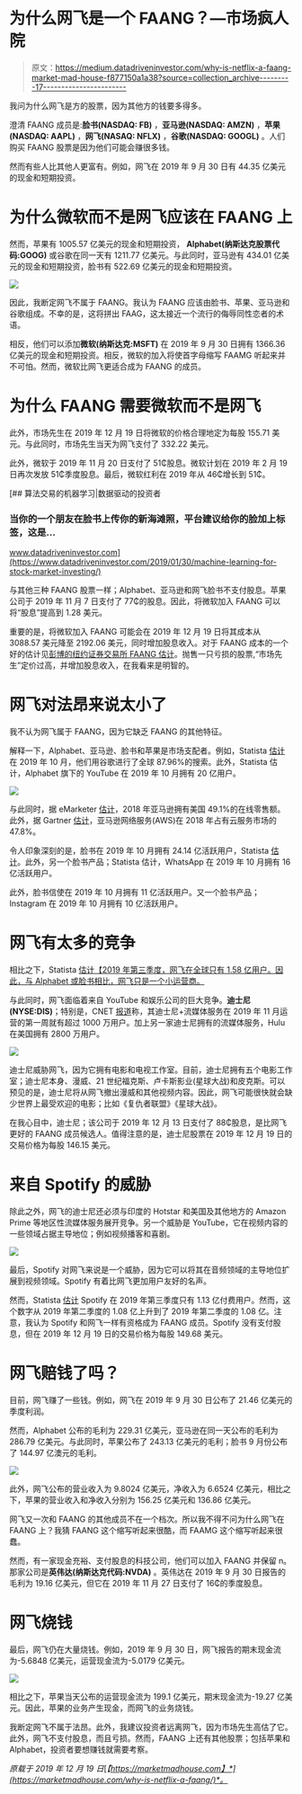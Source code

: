 # 为什么网飞是一个 FAANG？—市场疯人院

> 原文：<https://medium.datadriveninvestor.com/why-is-netflix-a-faang-market-mad-house-f877150a1a38?source=collection_archive---------17----------------------->

我问为什么网飞是方的股票，因为其他方的钱要多得多。

澄清 FAANG 成员是:**脸书(NASDAQ: FB)** ，**亚马逊(NASDAQ: AMZN)** ，**苹果(NASDAQ: AAPL)** ，**网飞(NASAQ: NFLX)** ，**谷歌(NASDAQ: GOOGL)** 。人们购买 FAANG 股票是因为他们可能会赚很多钱。

然而有些人比其他人更富有。例如，网飞在 2019 年 9 月 30 日有 44.35 亿美元的现金和短期投资。

# 为什么微软而不是网飞应该在 FAANG 上

然而，苹果有 1005.57 亿美元的现金和短期投资， **Alphabet(纳斯达克股票代码:GOOG)** 或谷歌在同一天有 1211.77 亿美元。与此同时，亚马逊有 434.01 亿美元的现金和短期投资，脸书有 522.69 亿美元的现金和短期投资。

![](img/e32c5e73207c79d310b7236324e68718.png)

因此，我断定网飞不属于 FAANG。我认为 FAANG 应该由脸书、苹果、亚马逊和谷歌组成。不幸的是，这将拼出 FAAG，这太接近一个流行的侮辱同性恋者的术语。

相反，他们可以添加**微软(纳斯达克:MSFT)** 在 2019 年 9 月 30 日拥有 1366.36 亿美元的现金和短期投资。相反，微软的加入将使首字母缩写 FAAMG 听起来并不可怕。然而，微软比网飞更适合成为 FAANG 的成员。

# 为什么 FAANG 需要微软而不是网飞

此外，市场先生在 2019 年 12 月 19 日将微软的价格合理地定为每股 155.71 美元。与此同时，市场先生当天为网飞支付了 332.22 美元。

此外，微软于 2019 年 11 月 20 日支付了 51₵股息。微软计划在 2019 年 2 月 19 日再次发放 51₵季度股息。最后，微软红利在 2019 年从 46₵增长到 51₵。

[](https://www.datadriveninvestor.com/2019/01/30/machine-learning-for-stock-market-investing/) [## 算法交易的机器学习|数据驱动的投资者

### 当你的一个朋友在脸书上传你的新海滩照，平台建议给你的脸加上标签，这是…

www.datadriveninvestor.com](https://www.datadriveninvestor.com/2019/01/30/machine-learning-for-stock-market-investing/) 

与其他三种 FAANG 股票一样；Alphabet、亚马逊和网飞脸书不支付股息。苹果公司于 2019 年 11 月 7 日支付了 77₵的股息。因此，将微软加入 FAANG 可以将“股息”提高到 1.28 美元。

重要的是，将微软加入 FAANG 可能会在 2019 年 12 月 19 日将其成本从 3088.57 美元降至 2192.06 美元，同时增加股息收入。对于 FAANG 成本的一个好的估计见[彭博的纽约证券交易所 FAANG 估计](https://www.bloomberg.com/quote/NYFANG:IND)。抛售一只亏损的股票,“市场先生”定价过高，并增加股息收入，在我看来是明智的。

# 网飞对法昂来说太小了

我不认为网飞属于 FAANG，因为它缺乏 FAANG 的其他特征。

解释一下，Alphabet、亚马逊、脸书和苹果是市场支配者。例如，Statista [估计](https://www.statista.com/statistics/216573/worldwide-market-share-of-search-engines/)在 2019 年 10 月，他们用谷歌进行了全球 87.96%的搜索。此外，Statista 估计，Alphabet 旗下的 YouTube 在 2019 年 10 月拥有 20 亿用户。

![](img/19f969303732462e6e5e7d2a798f45e8.png)

与此同时，据 eMarketer [估计](https://techcrunch.com/2018/07/13/amazons-share-of-the-us-e-commerce-market-is-now-49-or-5-of-all-retail-spend/)，2018 年亚马逊拥有美国 49.1%的在线零售额。此外，据 Gartner [估计](https://techcrunch.com/2018/07/13/amazons-share-of-the-us-e-commerce-market-is-now-49-or-5-of-all-retail-spend/)，亚马逊网络服务(AWS)在 2018 年占有云服务市场的 47.8%。

令人印象深刻的是，脸书在 2019 年 10 月拥有 24.14 亿活跃用户，Statista [估计](https://www.statista.com/statistics/272014/global-social-networks-ranked-by-number-of-users/)。此外，另一个脸书产品；Statista 估计，WhatsApp 在 2019 年 10 月拥有 16 亿活跃用户。

此外，脸书信使在 2019 年 10 月拥有 11 亿活跃用户。又一个脸书产品；Instagram 在 2019 年 10 月拥有 10 亿活跃用户。

# 网飞有太多的竞争

相比之下，Statista [估计【2019 年第三季度，网飞在全球只有 1.58 亿用户。因此，与 Alphabet 或脸书相比，网飞只是一个小运营商。](https://www.statista.com/statistics/250934/quarterly-number-of-netflix-streaming-subscribers-worldwide/)

与此同时，网飞面临着来自 YouTube 和娱乐公司的巨大竞争。**迪士尼(NYSE:DIS)**；特别是，CNET [报道](https://www.cnet.com/news/disney-plus-more-than-10-million-people-signed-up/)称，其迪士尼+流媒体服务在 2019 年 11 月运营的第一周就有超过 1000 万用户。加上另一家迪士尼拥有的流媒体服务，Hulu 在美国拥有 2800 万用户。

![](img/06b4b0882c027959cb7ab80dd781fc45.png)

迪士尼威胁网飞，因为它拥有电影和电视工作室。目前，迪士尼拥有五个电影工作室；迪士尼本身、漫威、21 世纪福克斯、卢卡斯影业(星球大战)和皮克斯。可以预见的是，迪士尼将从网飞撤出漫威和其他视频内容。因此，网飞可能很快就会缺少世界上最受欢迎的电影；比如《复仇者联盟》《星球大战》。

在我心目中，迪士尼；该公司于 2019 年 12 月 13 日支付了 88₵股息，是比网飞更好的 FAANG 成员候选人。值得注意的是，迪士尼股票在 2019 年 12 月 19 日的交易价格为每股 146.15 美元。

# 来自 Spotify 的威胁

除此之外，网飞的迪士尼还必须与印度的 Hotstar 和美国及其他地方的 Amazon Prime 等地区性流媒体服务展开竞争。另一个威胁是 YouTube，它在视频内容的一些领域占据主导地位；例如视频播客和喜剧。

![](img/e30b51606fc7253129aef06f62eaf4cd.png)

最后，Spotify 对网飞来说是一个威胁，因为它可以将其在音频领域的主导地位扩展到视频领域。Spotify 有着比网飞更加用户友好的名声。

然而，Statista [估计](https://www.statista.com/statistics/244995/number-of-paying-spotify-subscribers/) Spotify 在 2019 年第三季度只有 1.13 亿付费用户。然而，这个数字从 2019 年第二季度的 1.08 亿上升到了 2019 年第二季度的 1.08 亿。注意，我认为 Spotify 和网飞一样有资格成为 FAANG 成员。Spotify 没有支付股息，但在 2019 年 12 月 19 日的交易价格为每股 149.68 美元。

# 网飞赔钱了吗？

目前，网飞赚了一些钱。例如，网飞在 2019 年 9 月 30 日公布了 21.46 亿美元的季度利润。

然而，Alphabet 公布的毛利为 229.31 亿美元，亚马逊在同一天公布的毛利为 286.79 亿美元。与此同时，苹果公布了 243.13 亿美元的毛利；脸书 9 月份公布了 144.97 亿澳元的毛利。

![](img/74f3cc77147b46758a75a35f289f084a.png)

此外，网飞公布的营业收入为 9.8024 亿美元，净收入为 6.6524 亿美元，相比之下，苹果的营业收入和净收入分别为 156.25 亿美元和 136.86 亿美元。

网飞又一次和 FAANG 的其他成员不在一个档次。所以我不得不问为什么网飞在 FAANG 上？我猜 FAANG 这个缩写听起来很酷，而 FAAMG 这个缩写听起来很蠢。

然而，有一家现金充裕、支付股息的科技公司，他们可以加入 FAANG 并保留 n。那家公司是**英伟达(纳斯达克代码:NVDA)** 。英伟达在 2019 年 9 月 30 日报告的毛利为 19.16 亿美元，但它在 2019 年 11 月 27 日支付了 16₵的季度股息。

# 网飞烧钱

最后，网飞仍在大量烧钱。例如，2019 年 9 月 30 日，网飞报告的期末现金流为-5.6848 亿美元，运营现金流为-5.0179 亿美元。

![](img/ff6618020e0d52b8a79962e694603d86.png)

相比之下，苹果当天公布的运营现金流为 199.1 亿美元，期末现金流为-19.27 亿美元。因此，苹果的业务产生现金，而网飞的业务烧钱。

我断定网飞不属于法昂。此外，我建议投资者远离网飞，因为市场先生高估了它。此外，网飞不支付股息，而且亏损。然而，FAANG 上还有其他股票；包括苹果和 Alphabet，投资者要想赚钱就需要考察。

*原载于 2019 年 12 月 19 日*[*【https://marketmadhouse.com】*](https://marketmadhouse.com/why-is-netflix-a-faang/)*。*